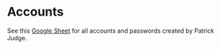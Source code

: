 # Accounts

See this [Google Sheet](https://docs.google.com/spreadsheets/d/1xvSq9ow6D7osT9-wVo5Hw-xOZzrumzq2TX0T1JzCLc8/edit#gid=0) for all accounts and passwords created by Patrick Judge.

